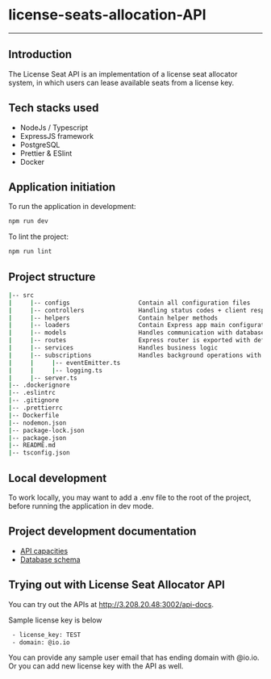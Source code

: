 # license-seats-allocation-API

---

## Introduction

The License Seat API is an implementation of a license seat allocator system, in which users can lease available seats from a license key.

## Tech stacks used

- NodeJs / Typescript
- ExpressJS framework
- PostgreSQL
- Prettier & ESlint
- Docker

## Application initiation

To run the application in development:

```bash
npm run dev
```

To lint the project:

```bash
npm run lint
```

## Project structure

```bash
|-- src
|     |-- configs                   Contain all configuration files
|     |-- controllers               Handling status codes + client response
|     |-- helpers                   Contain helper methods
|     |-- loaders                   Contain Express app main configurations
|     |-- models                    Handles communication with database
|     |-- routes                    Express router is exported with defined api routes
|     |-- services                  Handles business logic
|     |-- subscriptions             Handles background operations with events module
|     |     |-- eventEmitter.ts
|     |     |-- logging.ts
|     |-- server.ts
|-- .dockerignore
|-- .eslintrc
|-- .gitignore
|-- .prettierrc
|-- Dockerfile
|-- nodemon.json
|-- package-lock.json
|-- package.json
|-- README.md
|-- tsconfig.json
```

## Local development

To work locally, you may want to add a .env file to the root of the project, before running the application in dev mode.

## Project development documentation

- [API capacities](docs/functionality.md)
- [Database schema](docs/database_design.md)

## Trying out with License Seat Allocator API

You can try out the APIs at http://3.208.20.48:3002/api-docs.

Sample license key is below

```bash
 - license_key: TEST
 - domain: @io.io
```

You can provide any sample user email that has ending domain with @io.io. Or you can add new license key with the API as well.
